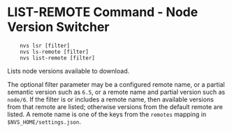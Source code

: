 # LIST-REMOTE Command - Node Version Switcher

        nvs lsr [filter]
        nvs ls-remote [filter]
        nvs list-remote [filter]

Lists node versions available to download.

The optional filter parameter may be a configured remote name, or a partial semantic version such as `6.5`, or a remote name and partial version such as `node/6`. If the filter is or includes a remote name, then available versions from that remote are listed; otherwise versions from the default remote are listed. A remote name is one of the keys from the `remotes` mapping in `$NVS_HOME/settings.json`.
